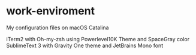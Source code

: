 # work-enviroment
My configuration files on macOS Catalina

iTerm2 with Oh-my-zsh using Powerlevel10K Theme and SpaceGray color
SublimeText 3 with Gravity One theme and JetBrains Mono font
